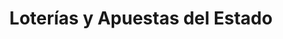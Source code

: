 ---
title: "Loterías y Apuestas del Estado"
url: /barcelona/loterias-y-apuestas-del-estado-travessera-de-gracia/
shop: Lotterie
---